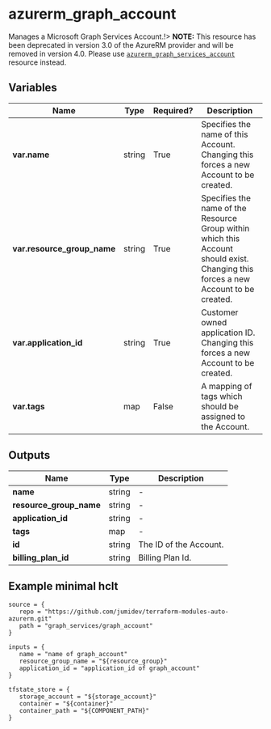 # azurerm_graph_account

Manages a Microsoft Graph Services Account.!> **NOTE:** This resource has been deprecated in version 3.0 of the AzureRM provider and will be removed in version 4.0. Please use [`azurerm_graph_services_account`](https://registry.terraform.io/providers/hashicorp/azurerm/latest/docs/resources/graph_services_account) resource instead.

## Variables

| Name | Type | Required? |  Description |
| ---- | ---- | --------- |  ----------- |
| **var.name** | string | True | Specifies the name of this Account. Changing this forces a new Account to be created. | 
| **var.resource_group_name** | string | True | Specifies the name of the Resource Group within which this Account should exist. Changing this forces a new Account to be created. | 
| **var.application_id** | string | True | Customer owned application ID. Changing this forces a new Account to be created. | 
| **var.tags** | map | False | A mapping of tags which should be assigned to the Account. | 



## Outputs

| Name | Type | Description |
| ---- | ---- | --------- | 
| **name** | string  | - | 
| **resource_group_name** | string  | - | 
| **application_id** | string  | - | 
| **tags** | map  | - | 
| **id** | string  | The ID of the Account. | 
| **billing_plan_id** | string  | Billing Plan Id. | 

## Example minimal hclt

```hcl
source = {
   repo = "https://github.com/jumidev/terraform-modules-auto-azurerm.git" 
   path = "graph_services/graph_account" 
}

inputs = {
   name = "name of graph_account" 
   resource_group_name = "${resource_group}" 
   application_id = "application_id of graph_account" 
}

tfstate_store = {
   storage_account = "${storage_account}" 
   container = "${container}" 
   container_path = "${COMPONENT_PATH}" 
}


```